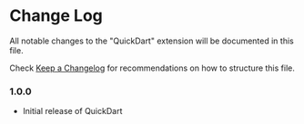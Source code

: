 # Change Log

All notable changes to the "QuickDart" extension will be documented in this file.

Check [Keep a Changelog](http://keepachangelog.com/) for recommendations on how to structure this file.

### 1.0.0

- Initial release of QuickDart